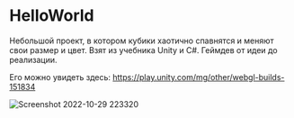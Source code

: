 # HelloWorld
Небольшой проект, в котором кубики хаотично спавнятся и меняют свои размер и цвет. Взят из учебника Unity и C#. Геймдев от идеи до реализации.

Его можно увидеть здесь:
https://play.unity.com/mg/other/webgl-builds-151834

![Screenshot 2022-10-29 223320](https://user-images.githubusercontent.com/77145089/198845368-c7fc7854-bdf1-4519-a307-fc5780137cea.png)

